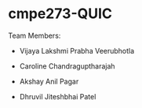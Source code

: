 # cmpe273-QUIC

Team Members:

* Vijaya Lakshmi Prabha Veerubhotla

* Caroline Chandraguptharajah

* Akshay Anil Pagar

* Dhruvil Jiteshbhai Patel



